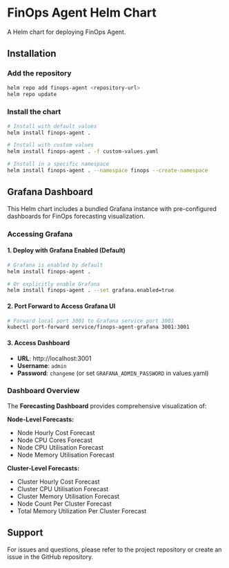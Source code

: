 # FinOps Agent Helm Chart

A Helm chart for deploying FinOps Agent.

## Installation

### Add the repository

```bash
helm repo add finops-agent <repository-url>
helm repo update
```

### Install the chart

```bash
# Install with default values
helm install finops-agent .

# Install with custom values
helm install finops-agent . -f custom-values.yaml

# Install in a specific namespace
helm install finops-agent . --namespace finops --create-namespace
```

## Grafana Dashboard

This Helm chart includes a bundled Grafana instance with pre-configured dashboards for FinOps forecasting visualization.

### Accessing Grafana

#### 1. Deploy with Grafana Enabled (Default)

```bash
# Grafana is enabled by default
helm install finops-agent .

# Or explicitly enable Grafana
helm install finops-agent . --set grafana.enabled=true
```

#### 2. Port Forward to Access Grafana UI

```bash
# Forward local port 3001 to Grafana service port 3001
kubectl port-forward service/finops-agent-grafana 3001:3001
```

#### 3. Access Dashboard

- **URL**: http://localhost:3001
- **Username**: `admin`
- **Password**: `changeme` (or set `GRAFANA_ADMIN_PASSWORD` in values.yaml)

### Dashboard Overview

The **Forecasting Dashboard** provides comprehensive visualization of:

**Node-Level Forecasts:**

- Node Hourly Cost Forecast
- Node CPU Cores Forecast
- Node CPU Utilisation Forecast
- Node Memory Utilisation Forecast

**Cluster-Level Forecasts:**

- Cluster Hourly Cost Forecast
- Cluster CPU Utilisation Forecast
- Cluster Memory Utilisation Forecast
- Node Count Per Cluster Forecast
- Total Memory Utilization Per Cluster Forecast

## Support

For issues and questions, please refer to the project repository or create an issue in the GitHub repository.
